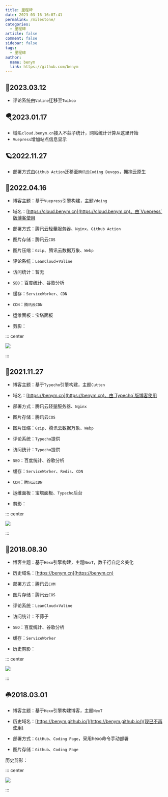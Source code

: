 ```yaml
---
title: 里程碑
date: 2023-03-16 16:07:41
permalink: /milestone/
categories: 
  - 里程碑
article: false
comment: false
sidebar: false
tags: 
  - 里程碑
author: 
  name: benym
  link: https://github.com/benym
---
```


## 🚁2023.03.12

- 评论系统由`Valine`迁移至`Twikoo`

## 🪂2023.01.17

- 域名`cloud.benym.cn`接入不蒜子统计，网站统计计算从这里开始
- `Vuepress`增加站点信息显示

## 🪐2022.11.27

- 部署方式由`Github Action`迁移至`腾讯云Coding Devops`，拥抱云原生

## 🍁2022.04.16

- 博客主题：基于`Vuepress`引擎构建，主题`Vdoing`

- 域名：[https://cloud.benym.cn](https://cloud.benym.cn)、由`Vuepress`版博客使用

- 部署方式：腾讯云轻量服务器、`Nginx`、`Github Action`

- 图片存储：腾讯云`COS`
- 图片压缩：`Gzip`、腾讯云数据万象、`Webp`
- 评论系统：`LeanCloud`+`Valine`
- 访问统计：暂无
- `SEO`：百度统计、谷歌分析
- 缓存：`ServiceWorker`、`CDN`
- `CDN`：`腾讯云CDN`
- 运维面板：宝塔面板

- 剪影：

::: center

![](https://image-1-1257237419.cos.ap-chongqing.myqcloud.com/milestone/2023.png/zipstyle)

:::

## 💐2021.11.27

- 博客主题：基于`Typecho`引擎构建，主题`Cutten`

- 域名：[https://benym.cn](https://benym.cn)、由`Typecho`版博客使用

- 部署方式：腾讯云轻量服务器、`Nginx`

- 图片存储：腾讯云`COS`
- 图片压缩：`Gzip`、腾讯云数据万象、`Webp`
- 评论系统：`Typecho`提供
- 访问统计：`Typecho`提供
- `SEO`：百度统计、谷歌分析
- 缓存：`ServiceWorker`、`Redis`、`CDN`
- `CDN`：`腾讯云CDN`
- 运维面板：宝塔面板、`Typecho`后台

- 剪影：

::: center

![](https://image-1-1257237419.cos.ap-chongqing.myqcloud.com/milestone/2021.png/zipstyle)

:::

## 🍄2018.08.30

- 博客主题：基于`Hexo`引擎构建，主题`NexT`，数千行自定义美化

- 历史域名：[https://benym.cn](https://benym.cn)

- 部署方式：腾讯云`CVM`

- 图片存储：腾讯云`COS`
- 评论系统：`LeanCloud`+`Valine`
- 访问统计：不蒜子
- `SEO`：百度统计、谷歌分析
- 缓存：`ServiceWorker`

- 历史剪影：

::: center

![](https://image-1-1257237419.cos.ap-chongqing.myqcloud.com/milestone/2018-opt.jpg/zipstyle)

:::

## ☘️2018.03.01

- 博客主题：基于`Hexo`引擎构建博客，主题`NexT`

- 历史域名：[https://benym.github.io/](https://benym.github.io/)(现已不再使用)

- 部署方式：`GitHub`、`Coding Page`，采用hexo命令手动部署

- 图片存储：`Github`、`Coding Page`

历史剪影：

::: center

![](https://image-1-1257237419.cos.ap-chongqing.myqcloud.com/milestone/2018.png/zipstyle)

:::